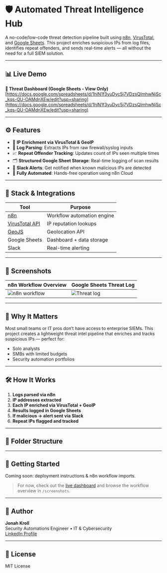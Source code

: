 # 🛡️ Automated Threat Intelligence Hub

A no-code/low-code threat detection pipeline built using [n8n](https://n8n.io), [VirusTotal](https://www.virustotal.com/), and [Google Sheets](https://workspace.google.com/products/sheets/). This project enriches suspicious IPs from log files, identifies repeat offenders, and sends real-time alerts — all without the need for a full SIEM solution.

---

## 📊 Live Demo

**🔗 Threat Dashboard (Google Sheets - View Only)**  
[https://docs.google.com/spreadsheets/d/1hlN1f3yuDyc5j7VDzsQImhwNjSc_kqs-QU-OAMdnXEw/edit?usp=sharing](https://docs.google.com/spreadsheets/d/1hlN1f3yuDyc5j7VDzsQImhwNjSc_kqs-QU-OAMdnXEw/edit?usp=sharing)

---

## ⚙️ Features

- 🧠 **IP Enrichment via VirusTotal & GeoIP**
- 📄 **Log Parsing**: Extracts IPs from raw firewall/syslog inputs
- 📈 **Repeat Offender Tracking**: Updates count of IPs seen multiple times
- 🗂️ **Structured Google Sheet Storage**: Real-time logging of scan results
- 🚨 **Slack Alerts**: Get notified when known malicious IPs are detected
- 📌 **Fully Automated**: Hands-free operation using n8n Cloud

---

## 🧩 Stack & Integrations

| Tool         | Purpose                         |
|--------------|----------------------------------|
| [n8n](https://n8n.io) | Workflow automation engine |
| [VirusTotal API](https://www.virustotal.com/gui/home/search) | IP reputation lookups |
| [GeoJS](https://www.geojs.io/) | Geolocation API |
| Google Sheets | Dashboard + data storage |
| Slack | Real-time alerting |

---

## 📸 Screenshots

| n8n Workflow Overview | Google Sheets Threat Log |
|------------------------|--------------------------|
| ![n8n workflow](./screenshots/n8n-workflow.png) | ![Threat log](./screenshots/google-sheet.png) |

---

## 🧠 Why It Matters

Most small teams or IT pros don’t have access to enterprise SIEMs. This project creates a lightweight threat intel pipeline that enriches and tracks suspicious IPs — perfect for:
- Solo analysts
- SMBs with limited budgets
- Security automation portfolios

---

## 🛠️ How It Works

1. **Logs parsed via n8n**
2. **IP addresses extracted**
3. **Each IP enriched via VirusTotal + GeoIP**
4. **Results logged in Google Sheets**
5. **If malicious → alert sent via Slack**
6. **Repeat IPs flagged and tracked**

---

## 📂 Folder Structure


---

## 🚀 Getting Started

Coming soon: deployment instructions & n8n workflow imports.

> For now, check out the [live dashboard](https://docs.google.com/spreadsheets/d/1hlN1f3yuDyc5j7VDzsQImhwNjSc_kqs-QU-OAMdnXEw/edit?usp=sharing) and browse the workflow overview in `/screenshots`.

---

## 👤 Author

**Jonah Kroll**  
Security Automations Engineer • IT & Cybersecurity  
[LinkedIn Profile](https://www.linkedin.com/in/jonahkroll-cybersecurity)

---

## 📄 License

MIT License
